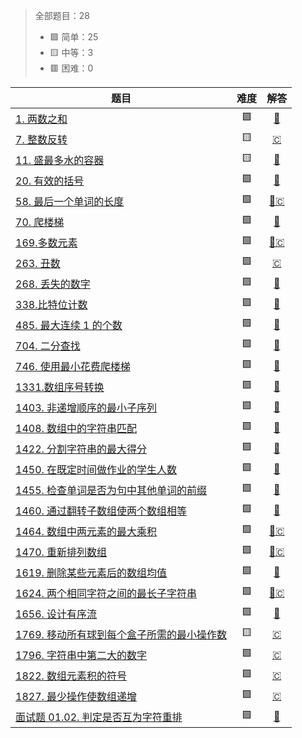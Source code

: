 
> 全部题目：28
>
> - 🟩 简单：25 
> - 🟨 中等：3
> - 🟥 困难：0


|题目|难度|解答|
|---|:--:|:--:|
[1. 两数之和](https://leetcode.cn/problems/two-sum/)|🟩|[🦀](./rust_leetcode/src/bin/two_sum.rs)|
[7. 整数反转](https://leetcode.cn/problems/reverse-integer/)|🟨|[🇨](./c_leetcode/reverse.c)|
[11. 盛最多水的容器](https://leetcode.cn/problems/container-with-most-water/)|🟨|[🦀](./rust_leetcode/src/bin/max_area.rs)|
[20. 有效的括号](https://leetcode.cn/problems/valid-parentheses/)|🟩|[🦀](./rust_leetcode/src/bin/is_valid.rs)|
[58. 最后一个单词的长度](https://leetcode.cn/problems/length-of-last-word/)|🟩|[🦀](./rust_leetcode/src/bin/length_of_last_word.rs)[🇨](./c_leetcode/lengthOfLastWord.c)|
[70. 爬楼梯](https://leetcode.cn/problems/climbing-stairs/)|🟩|[🦀](./rust_leetcode/src/bin/climb_stairs.rs)|
[169.多数元素](https://leetcode.cn/problems/majority-element/)|🟩|[🦀](./rust_leetcode/src/bin/majority_element.rs)[🇨](./c_leetcode/majorityElement.c)|
[263. 丑数](https://leetcode.cn/problems/ugly-number/)|🟩|[🇨](./c_leetcode/isUgly.c)|
[268. 丢失的数字](https://leetcode.cn/problems/missing-number/)|🟩|[🦀](./rust_leetcode/src/bin/missing_number.rs)|
[338.比特位计数](https://leetcode.cn/problems/counting-bits/)|🟩|[🦀](./rust_leetcode/src/bin/count_bits.rs)|
[485. 最大连续 1 的个数](https://leetcode.cn/problems/max-consecutive-ones/)|🟩|[🦀](./rust_leetcode/src/bin/find_max_consecutive_ones.rs)|
[704. 二分查找](https://leetcode.cn/problems/binary-search/)|🟩|[🦀](./rust_leetcode/src/bin/search.rs)|
[746. 使用最小花费爬楼梯](https://leetcode.cn/problems/min-cost-climbing-stairs/)|🟩|[🦀](./rust_leetcode/src/bin/min_cost_climbing_stairs.rs)|
[1331.数组序号转换](https://leetcode.cn/problems/rank-transform-of-an-array/)|🟩|[🦀](./rust_leetcode/src/bin/array_rank_transform.rs)|
[1403. 非递增顺序的最小子序列](https://leetcode.cn/problems/minimum-subsequence-in-non-increasing-order/)|🟩|[🦀](./rust_leetcode/src/bin/min_subsequence.rs)|
[1408. 数组中的字符串匹配](https://leetcode.cn/problems/string-matching-in-an-array/)|🟩|[🦀](./rust_leetcode/src/bin/string_matching.rs)|
[1422. 分割字符串的最大得分](https://leetcode.cn/problems/maximum-score-after-splitting-a-string/)|🟩|[🦀](./rust_leetcode/src/bin/max_score.rs)|
[1450. 在既定时间做作业的学生人数](https://leetcode.cn/problems/number-of-students-doing-homework-at-a-given-time/)|🟩|[🦀](./rust_leetcode/src/bin/busy_student.rs)|
[1455. 检查单词是否为句中其他单词的前缀](https://leetcode.cn/problems/check-if-a-word-occurs-as-a-prefix-of-any-word-in-a-sentence/)|🟩|[🦀](./rust_leetcode/src/bin/is_prefix_of_word.rs)|
[1460. 通过翻转子数组使两个数组相等](https://leetcode.cn/problems/make-two-arrays-equal-by-reversing-sub-arrays/)|🟩|[🦀](./rust_leetcode/src/bin/can_be_equal.rs)|
[1464. 数组中两元素的最大乘积](https://leetcode.cn/problems/maximum-product-of-two-elements-in-an-array/)|🟩|[🦀](./rust_leetcode/src/bin/max_product.rs)[🇨](./c_leetcode/maxProduct.c)|
[1470. 重新排列数组](https://leetcode.cn/problems/shuffle-the-array/)|🟩|[🦀](./rust_leetcode/src/bin/shuffle.rs)[🇨](./c_leetcode/shuffle.c)|
[1619. 删除某些元素后的数组均值](https://leetcode.cn/problems/mean-of-array-after-removing-some-elements/)|🟩|[🦀](./rust_leetcode/src/bin/trim_mean.rs)|
[1624. 两个相同字符之间的最长子字符串](https://leetcode.cn/problems/largest-substring-between-two-equal-characters/)|🟩|[🦀](./rust_leetcode/src/bin/max_length_between_equal_characters.rs)[🇨](./c_leetcode/maxLengthBetweenEqualCharacters.c)|
[1656. 设计有序流](https://leetcode.cn/problems/design-an-ordered-stream/)|🟩|[🦀](./rust_leetcode/src/bin/design_an_ordered_stream.rs)|
[1769. 移动所有球到每个盒子所需的最小操作数](https://leetcode.cn/problems/minimum-number-of-operations-to-move-all-balls-to-each-box/)|🟨|[🇨](./c_leetcode/minOperations.c)|
[1796. 字符串中第二大的数字](https://leetcode.cn/problems/second-largest-digit-in-a-string/)|🟩|[🇨](./c_leetcode/secondHighest.c)|
[1822. 数组元素积的符号](https://leetcode.cn/problems/sign-of-the-product-of-an-array/)|🟩|[🇨](./c_leetcode/arraySign.c)|
[1827. 最少操作使数组递增](https://leetcode.cn/problems/minimum-operations-to-make-the-array-increasing/)|🟩|[🇨](./c_leetcode/min_operations.c)|
[面试题 01.02. 判定是否互为字符重排](https://leetcode.cn/problems/check-permutation-lcci/)|🟩|[🦀](./rust_leetcode/src/bin/check_permutation.rs)|
